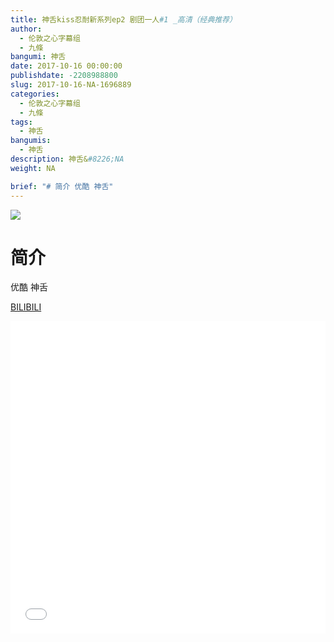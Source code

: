 ```yaml
---
title: 神舌kiss忍耐新系列ep2 剧团一人#1 _高清（经典推荐）
author: 
  - 伦敦之心字幕组
  - 九條
bangumi: 神舌
date: 2017-10-16 00:00:00
publishdate: -2208988800
slug: 2017-10-16-NA-1696889
categories: 
  - 伦敦之心字幕组
  - 九條
tags: 
  - 神舌
bangumis: 
  - 神舌
description: 神舌&#8226;NA
weight: NA

brief: "# 简介 优酷 神舌"
---
```


![](https://i.imgur.com/jEC2WZh.png)

# 简介  
优酷 神舌

  [BILIBILI](https://www.bilibili.com/video/av1696889/)


<div class="vcontainer">  <iframe class='video' src="//www.bilibili.com/blackboard/player.html?aid=1696889" width="100%" height="500" frameborder="0" allowfullscreen="allowfullscreen"></iframe></div>
